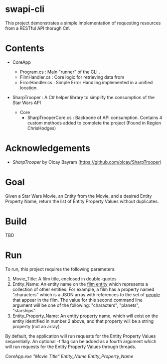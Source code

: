 # swapi-cli
This project demonstrates a simple implementation of requesting resources from a RESTful API thorugh C#.


# Contents
* CoreApp
  * Program.cs : Main "runner" of the CLI .
  * FilmHandler.cs : Core logic for retrieving data from 
  * ErrorHandler.cs : Simple Error Handling implemented in a unified location.
  
* SharpTrooper : A C# helper library to simplify the consumption of the Star Wars API
   * Core
      * SharpTrooperCore.cs : Backbone of API consumption. Contains 4 custom methods added to complete the project (Found in Region ChrisHodges)

# Acknowledgements

* *SharpTrooper* by Olcay Bayram (https://github.com/olcay/SharpTrooper)

# Goal
Given a Star Wars Movie, an Entity from the Movie, and a desired Entity Property Name, return the list of Entity Property Values without duplicates.

# Build

TBD

# Run
To run, this project requires the following parameters:
  1. Movie_Title: A film title, enclosed in double-quotes
  2. Entity_Name: An entity name on the [film entity](http://swapi.co/documentation#films) which represents a collection of other entities. For example, a film has a property named "characters" which is a JSON array with references to the set of [people](http://swapi.co/documentation#people) that appear in the film. The value for this second command line argument will be one of the following: "characters", "planets", "starships".
  3. Entity_Property_Name: An entity property name, which will exist on the entity identified in number 2 above, and that property will be a string property (not an array).

By default, the application will run requests for the Entity Property Values sequentially.
An optional *-t* flag can be added as a fourth argument which will run requests for the Entity Property Values through threads.

*CoreApp.exe "Movie Title" Entity_Name Entity_Property_Name*
